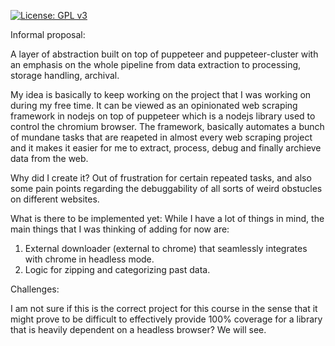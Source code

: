 [![License: GPL v3](https://img.shields.io/badge/License-GPLv3-blue.svg)](https://www.gnu.org/licenses/gpl-3.0)


Informal proposal:

A layer of abstraction built on top of puppeteer and puppeteer-cluster with an emphasis on the whole pipeline from data extraction to processing, storage handling, archival.


My idea is basically to keep working on the project that I was working on during my free time. It can be viewed as an opinionated web scraping framework in nodejs on top of puppeteer which is a nodejs library used to control the chromium browser. The framework, basically automates a bunch of mundane tasks that are reapeted in almost every web scraping project and it makes it easier for me to extract, process, debug and finally archieve data from the web.

Why did I create it?
Out of frustration for certain repeated tasks, and also some pain points regarding the debuggability of all sorts of weird obstucles on different websites.


What is there to be implemented yet:
While I have a lot of things in mind, the main things that I was thinking of adding for now are:
1) External downloader (external to chrome) that seamlessly integrates with chrome in headless mode.
2) Logic for zipping and categorizing past data.

Challenges:

I am not sure if this is the correct project for this course in the sense that it might prove to be difficult to effectively provide 100% coverage for a library that is heavily dependent on a headless browser? We will see.




